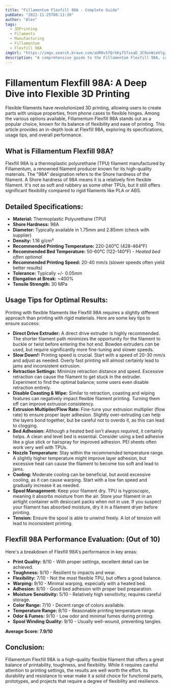 ```yaml
---
title: "Fillamentum Flexfill 98A - Complete Guide"
pubDate: "2022-11-25T08:11:30"
author: "Alex"
tags:
  - 3DPrinting
  - Filaments
  - Manufacturing
  - Fillamentum
  - Flexfill 98A
imgUrl: "https://imgs.search.brave.com/aUR8vSfQrkKy7SfsoaD_3C9onWimVlgJ6JiPAGRMulc/rs:fit:860:0:0:0/g:ce/aHR0cHM6Ly9zaG9w/LmZpbGxhbWVudHVt/LmNvbS9jZG4vc2hv/cC9wcm9kdWN0cy9G/bGV4ZmlsbF9UUFVf/OThBX05hdHVyYWxf/MV83NV8xMDI0eDEw/MjQuanBnP3Y9MTYw/NjcyMTg4NQ"
description: "A comprehensive guide to the Fillamentum Flexfill 98A, covering specifications, usage tips, and comparisons with similar products."
---
```



# Fillamentum Flexfill 98A: A Deep Dive into Flexible 3D Printing

Flexible filaments have revolutionized 3D printing, allowing users to create parts with unique properties, from phone cases to flexible hinges. Among the various options available, Fillamentum Flexfill 98A stands out as a popular choice, known for its balance of flexibility and ease of printing. This article provides an in-depth look at Flexfill 98A, exploring its specifications, usage tips, and overall performance.

## What is Fillamentum Flexfill 98A?

Flexfill 98A is a thermoplastic polyurethane (TPU) filament manufactured by Fillamentum, a renowned filament producer known for its high-quality materials. The "98A" designation refers to the Shore hardness of the filament. A Shore hardness of 98A means it is a relatively firm flexible filament. It's not as soft and rubbery as some other TPUs, but it still offers significant flexibility compared to rigid filaments like PLA or ABS.

## Detailed Specifications:

*   **Material:** Thermoplastic Polyurethane (TPU)
*   **Shore Hardness:** 98A
*   **Diameter:** Typically available in 1.75mm and 2.85mm (check with supplier)
*   **Density:** 1.16 g/cm³
*   **Recommended Printing Temperature:** 220-240°C (428-464°F)
*   **Recommended Bed Temperature:** 50-60°C (122-140°F) - *Heated bed often optional*
*   **Recommended Printing Speed:** 20-40 mm/s (slower speeds often yield better results)
*   **Tolerance:** Typically +/- 0.05mm
*   **Elongation at Break:** ~400%
*   **Tensile Strength:** 30 MPa

## Usage Tips for Optimal Results:

Printing with flexible filaments like Flexfill 98A requires a slightly different approach than printing with rigid materials. Here are some key tips to ensure success:

*   **Direct Drive Extruder:** A direct drive extruder is highly recommended. The shorter filament path minimizes the opportunity for the filament to buckle or twist before entering the hot end. Bowden extruders *can* be used, but require significantly more fine-tuning and slower speeds.
*   **Slow Down!:** Printing speed is crucial. Start with a speed of 20-30 mm/s and adjust as needed. Overly fast printing will almost certainly lead to jams and inconsistent extrusion.
*   **Retraction Settings:** Minimize retraction distance and speed. Excessive retraction can cause the filament to get stuck in the extruder. Experiment to find the optimal balance; some users even disable retraction entirely.
*   **Disable Coasting & Wipe:** Similar to retraction, coasting and wiping features can negatively impact flexible filament printing. Turning them off can improve extrusion consistency.
*   **Extrusion Multiplier/Flow Rate:** Fine-tune your extrusion multiplier (flow rate) to ensure proper layer adhesion. Slightly over-extruding can help the layers bond together, but be careful not to overdo it, as this can lead to clogging.
*   **Bed Adhesion:** Although a heated bed isn't always *required*, it certainly helps. A clean and level bed is essential. Consider using a bed adhesive like a glue stick or hairspray for improved adhesion. PEI sheets often work very well with TPUs.
*   **Nozzle Temperature:** Stay within the recommended temperature range. A slightly higher temperature might improve layer adhesion, but excessive heat can cause the filament to become too soft and lead to jams.
*   **Cooling:** Moderate cooling can be beneficial, but avoid excessive cooling, as it can cause warping. Start with a low fan speed and gradually increase it as needed.
*   **Spool Management:** Keep your filament dry. TPU is hygroscopic, meaning it absorbs moisture from the air. Store your filament in an airtight container with desiccant packs when not in use. If you suspect your filament has absorbed moisture, dry it in a filament dryer before printing.
*   **Tension:** Ensure the spool is able to unwind freely. A lot of tension will lead to inconsistent printing.

## Flexfill 98A Performance Evaluation: (Out of 10)

Here's a breakdown of Flexfill 98A's performance in key areas:

*   **Print Quality:** 8/10 - With proper settings, excellent detail can be achieved.
*   **Toughness:** 9/10 - Resilient to impacts and wear.
*   **Flexibility:** 7/10 - Not the *most* flexible TPU, but offers a good balance.
*   **Warping:** 9/10 - Minimal warping, especially with a heated bed.
*   **Adhesion:** 8/10 - Good bed adhesion with proper bed preparation.
*   **Moisture Sensitivity:** 5/10 - Relatively high sensitivity; requires careful storage.
*   **Color Range:** 7/10 - Decent range of colors available.
*   **Temperature Range:** 8/10 - Reasonable printing temperature range.
*   **Odor & Fumes:** 9/10 - Low odor and minimal fumes during printing.
*   **Spool Winding Quality:** 9/10 - Usually well-wound, preventing tangles.

**Average Score: 7.9/10**

## Conclusion:

Fillamentum Flexfill 98A is a high-quality flexible filament that offers a great balance of printability, toughness, and flexibility. While it requires careful attention to printing settings, the results are well worth the effort. Its durability and resistance to wear make it a solid choice for functional parts, prototypes, and projects that require a degree of flexibility and resilience.
